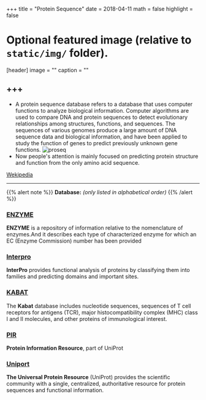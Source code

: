 +++
title = "Protein Sequence"
date = 2018-04-11
math = false
highlight = false

# Optional featured image (relative to `static/img/` folder).
[header]
image = ""
caption = ""

+++
---
* A protein sequence database refers to a database that uses computer functions to analyze biological information. Computer algorithms are used to compare DNA and protein sequences to detect evolutionary relationships among structures, functions, and sequences. The sequences of various genomes produce a large amount of DNA sequence data and biological information, and have been applied to study the function of genes to predict previously unknown gene functions. 
![proseq](/img/database/proseq.jpg) 
* Now people's attention is mainly focused on predicting protein structure and function from the only amino acid sequence.


[Wekipedia](https://en.wikipedia.org/wiki/Sequence_analysis#Protein_Structure_Prediction)


---
{{% alert note %}}
**Database:** *(only listed in alphabetical order)*
{{% /alert %}}

### [ENZYME](https://enzyme.expasy.org/)

**ENZYME** is a repository of information relative to the nomenclature of enzymes.And it describes each type of characterized enzyme for which an EC (Enzyme Commission) number has been provided

### [Interpro](http://www.ebi.ac.uk/interpro/)

**InterPro** provides functional analysis of proteins by classifying them into families and predicting domains and important sites.

### [KABAT](https://labworm.com/tool/kabat-database)

The **Kabat** database includes nucleotide sequences, sequences of T cell receptors for antigens (TCR), major histocompatibility complex (MHC) class I and II molecules, and other proteins of immunological interest.

### [PIR](https://pir.georgetown.edu/)

**Protein Information Resource**, part of UniProt

### [Uniport](http://www.uniprot.org/)

**The Universal Protein Resource** (UniProt) provides the scientific community with a single, centralized, authoritative resource for protein sequences and functional information.
